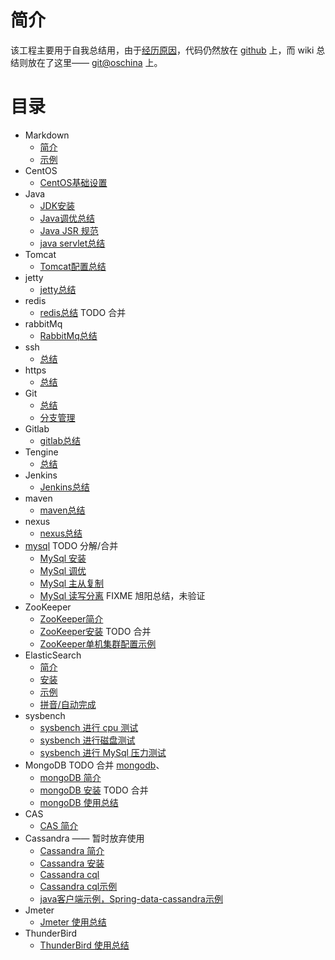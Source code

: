 # 简介
该工程主要用于自我总结用，由于[经历原因](introduction)，代码仍然放在 [github](https://github.com/btpka3/btpka3.github.com) 上，而 wiki 总结则放在了这里—— [git@oschina](http://git.oschina.net/btpka3/btpka3/wikis/home) 上。

# 目录
* Markdown
    * [简介](md-intro)
    * [示例](md-demo)
* CentOS
    * [CentOS基础设置](centos-base-setup)
* Java
    * [JDK安装](java-jdk-install)
    * [Java调优总结](java-tuning)
    * [Java JSR 规范](java-jsr)
    * [java servlet总结](java-servlet)
* Tomcat
    * [Tomcat配置总结](tomcat-summary)
* jetty
    * [jetty总结](jetty-summary)
* redis
    * [redis总结](redis-summary)  TODO 合并
* rabbitMq
    * [RabbitMq总结](rabbitmq-summary)
* ssh
    * [总结](ssh-summary)
* https
    * [总结](https-summary)
* Git
    * [总结](git-summary)
    * [分支管理](git-branch)
* Gitlab
    * [gitlab总结](gitlab-summary)
* Tengine
    * [总结](tengine-summary)
* Jenkins
    * [Jenkins总结](jenkins-summary)
* maven
   * [maven总结](mvn-summary)
* nexus
    * [nexus总结](nexus-summary)
* [mysql](MySql) TODO 分解/合并
    * [MySql 安装](mysql-install)
    * [MySql 调优](mysql-tuning)
    * [MySql 主从复制](mysql-replication)
    * [MySql 读写分离](mysql-rw-splitting) FIXME 旭阳总结，未验证
* ZooKeeper
    * [ZooKeeper简介](zk-intro)
    * [ZooKeeper安装](zk-install)   TODO 合并
    * [ZooKeeper单机集群配置示例](zk-cluster-demo)
* ElasticSearch
    * [简介](es-intro)
    * [安装](es-install)
    * [示例](es-search)
    * [拼音/自动完成](es-pinyin)
* sysbench
    * [sysbench 进行 cpu 测试](sysbench-cpu)
    * [sysbench 进行磁盘测试](sysbench-fileio)
    * [sysbench 进行 MySql 压力测试](sysbench-mysql)
* MongoDB                TODO 合并 [mongodb](mongodb)、
    * [mongoDB 简介](mongo-intro)
    * [mongoDB 安装](mongo-install)  TODO 合并
    * [mongoDB 使用总结](mongo-summary)
* CAS
    * [CAS 简介](cas-intro)
* Cassandra  —— 暂时放弃使用
    * [Cassandra 简介](cassandra-intro)
    * [Cassandra 安装](cassandra-install)
    * [Cassandra cql](cassandra-cql)
    * [Cassandra cql示例](cassandra-cql-demo)
    * [java客户端示例，Spring-data-cassandra示例](https://github.com/btpka3/btpka3.github.com/tree/master/java/first-cassandra)
* Jmeter
    * [Jmeter 使用总结](jmeter-summary)
* ThunderBird
    * [ThunderBird 使用总结](thunderbird-summary)
